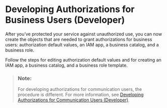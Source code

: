 <!-- loio64662447859046cfaa1ebba7055de79c -->

# Developing Authorizations for Business Users \(Developer\)

After you’ve protected your service against unauthorized use, you can now create the objects that are needed to grant authorizations for business users: authorization default values, an IAM app, a business catalog, and a business role.

Follow the steps for editing authorization default values and for creating an IAM app, a business catalog, and a business role template.

> ### Note:  
> For developing authorizations for communication users, the procedure is different. For more information, see [Developing Authorizations for Communication Users \(Developer\)](Developing_Authorizations_for_Communication_Users_(Developer)_fadf4b5.md).

